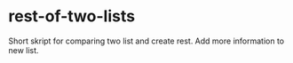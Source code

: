 # rest-of-two-lists

Short skript for comparing two list and create rest. Add more information to new list.
